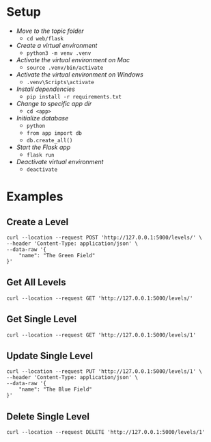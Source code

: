 # Setup
 - *Move to the topic folder*
   - `cd web/flask`
 - *Create a virtual environment*
   - `python3 -m venv .venv`
 - *Activate the virtual environment on Mac*
   - `source .venv/bin/activate`
 - *Activate the virtual environment on Windows*
   - `.venv\Scripts\activate`
 - *Install dependencies*
   - `pip install -r requirements.txt`
 - *Change to specific app dir*
   - `cd <app>`
 - *Initialize database*
   - `python`
   - `from app import db`
   - `db.create_all()`
 - *Start the Flask app*
   - `flask run`
 - *Deactivate virtual environment*
   - `deactivate`

# Examples

## Create a Level

```
curl --location --request POST 'http://127.0.0.1:5000/levels/' \
--header 'Content-Type: application/json' \
--data-raw '{
    "name": "The Green Field"
}'
```

## Get All Levels

```
curl --location --request GET 'http://127.0.0.1:5000/levels/'
```

## Get Single Level

```
curl --location --request GET 'http://127.0.0.1:5000/levels/1'
```

## Update Single Level

```
curl --location --request PUT 'http://127.0.0.1:5000/levels/1' \
--header 'Content-Type: application/json' \
--data-raw '{
    "name": "The Blue Field"
}'
```
## Delete Single Level

```
curl --location --request DELETE 'http://127.0.0.1:5000/levels/1'
```
